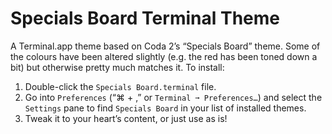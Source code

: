 Specials Board Terminal Theme
=============================

A Terminal.app theme based on Coda 2’s “Specials Board” theme. Some of the colours have been altered slightly (e.g. the red has been toned down a bit) but otherwise pretty much matches it. To install:

1. Double-click the `Specials Board.terminal` file.
2. Go into `Preferences` (“⌘ + ,” or `Terminal ➞ Preferences…`) and select the `Settings` pane to find `Specials Board` in your list of installed themes.
3. Tweak it to your heart’s content, or just use as is!